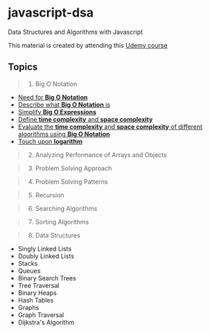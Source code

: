 # javascript-dsa

Data Structures and Algorithms with Javascript

This material is created by attending this [Udemy course](https://www.udemy.com/share/101X5s3@epD9k8IzwG2M-l0Xvkjkl86zC81vfrZFb0q-mBUX0Mf5bwg2Pqd59Gpz685PgzLT/)

## Topics

> 1.  Big O Notation

-   [Need for **Big O Notation**](./material/01-big-o-notation/01-big-o-notation.ipynb)
-   [Describe what **Big O Notation** is](./material/01-big-o-notation/03-intro-to-big-o.ipynb)
-   [Simplify **Big O Expressions**]()
-   [Define **time complexity** and **space complexity**]()
-   [Evaluate the **time complexity** and **space complexity** of different algorithms using **Big O Notation**]()
-   [Touch upon **logarithm**]()

> 2.  Analyzing Performance of Arrays and Objects

> 3.  Problem Solving Approach

> 4.  Problem Solving Patterns

> 5.  Recursion

> 6.  Searching Algorithms

> 7.  Sorting Algorithms

> 8.  Data Structures

-   Singly Linked Lists
-   Doubly Linked Lists
-   Stacks
-   Queues
-   Binary Search Trees
-   Tree Traversal
-   Binary Heaps
-   Hash Tables
-   Graphs
-   Graph Traversal
-   Dijkstra's Algorithm
